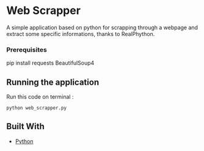 # Web Scrapper

A simple application based on python for scrapping through a webpage and extract some specific informations, thanks to RealPhython.

### Prerequisites

pip install requests BeautifulSoup4


## Running the application

Run this code on terminal :

```
python web_scrapper.py
```

## Built With

* [Python](http://www.realpython.com)
